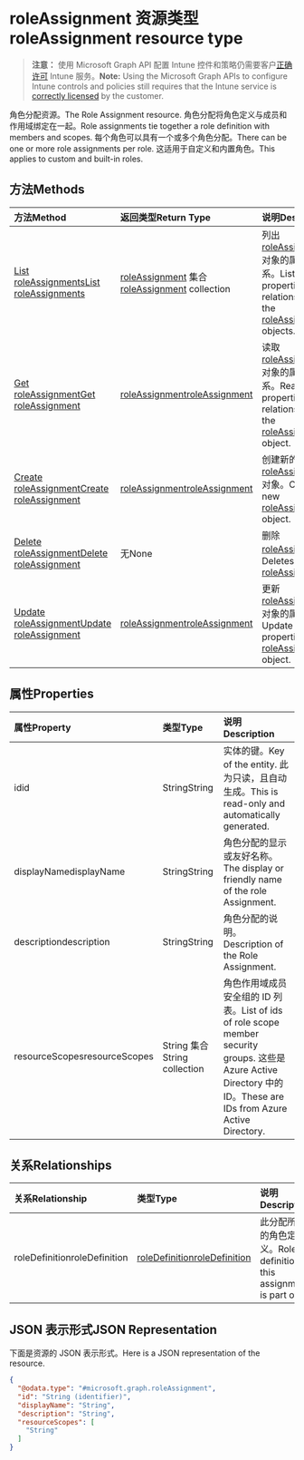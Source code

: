 # <a name="roleassignment-resource-type"></a><span data-ttu-id="61353-101">roleAssignment 资源类型</span><span class="sxs-lookup"><span data-stu-id="61353-101">roleAssignment resource type</span></span>

> <span data-ttu-id="61353-102">**注意：** 使用 Microsoft Graph API 配置 Intune 控件和策略仍需要客户[正确许可](https://go.microsoft.com/fwlink/?linkid=839381) Intune 服务。</span><span class="sxs-lookup"><span data-stu-id="61353-102">**Note:** Using the Microsoft Graph APIs to configure Intune controls and policies still requires that the Intune service is [correctly licensed](https://go.microsoft.com/fwlink/?linkid=839381) by the customer.</span></span>

<span data-ttu-id="61353-103">角色分配资源。</span><span class="sxs-lookup"><span data-stu-id="61353-103">The Role Assignment resource.</span></span> <span data-ttu-id="61353-104">角色分配将角色定义与成员和作用域绑定在一起。</span><span class="sxs-lookup"><span data-stu-id="61353-104">Role assignments tie together a role definition with members and scopes.</span></span> <span data-ttu-id="61353-105">每个角色可以具有一个或多个角色分配。</span><span class="sxs-lookup"><span data-stu-id="61353-105">There can be one or more role assignments per role.</span></span> <span data-ttu-id="61353-106">这适用于自定义和内置角色。</span><span class="sxs-lookup"><span data-stu-id="61353-106">This applies to custom and built-in roles.</span></span>
## <a name="methods"></a><span data-ttu-id="61353-107">方法</span><span class="sxs-lookup"><span data-stu-id="61353-107">Methods</span></span>
|<span data-ttu-id="61353-108">方法</span><span class="sxs-lookup"><span data-stu-id="61353-108">Method</span></span>|<span data-ttu-id="61353-109">返回类型</span><span class="sxs-lookup"><span data-stu-id="61353-109">Return Type</span></span>|<span data-ttu-id="61353-110">说明</span><span class="sxs-lookup"><span data-stu-id="61353-110">Description</span></span>|
|:---|:---|:---|
|[<span data-ttu-id="61353-111">List roleAssignments</span><span class="sxs-lookup"><span data-stu-id="61353-111">List roleAssignments</span></span>](../api/intune_rbac_roleassignment_list.md)|<span data-ttu-id="61353-112">[roleAssignment](../resources/intune_rbac_roleassignment.md) 集合</span><span class="sxs-lookup"><span data-stu-id="61353-112">[roleAssignment](../resources/intune_rbac_roleassignment.md) collection</span></span>|<span data-ttu-id="61353-113">列出 [roleAssignment](../resources/intune_rbac_roleassignment.md) 对象的属性和关系。</span><span class="sxs-lookup"><span data-stu-id="61353-113">List properties and relationships of the [roleAssignment](../resources/intune_rbac_roleassignment.md) objects.</span></span>|
|[<span data-ttu-id="61353-114">Get roleAssignment</span><span class="sxs-lookup"><span data-stu-id="61353-114">Get roleAssignment</span></span>](../api/intune_rbac_roleassignment_get.md)|[<span data-ttu-id="61353-115">roleAssignment</span><span class="sxs-lookup"><span data-stu-id="61353-115">roleAssignment</span></span>](../resources/intune_rbac_roleassignment.md)|<span data-ttu-id="61353-116">读取 [roleAssignment](../resources/intune_rbac_roleassignment.md) 对象的属性和关系。</span><span class="sxs-lookup"><span data-stu-id="61353-116">Read properties and relationships of the [roleAssignment](../resources/intune_rbac_roleassignment.md) object.</span></span>|
|[<span data-ttu-id="61353-117">Create roleAssignment</span><span class="sxs-lookup"><span data-stu-id="61353-117">Create roleAssignment</span></span>](../api/intune_rbac_roleassignment_create.md)|[<span data-ttu-id="61353-118">roleAssignment</span><span class="sxs-lookup"><span data-stu-id="61353-118">roleAssignment</span></span>](../resources/intune_rbac_roleassignment.md)|<span data-ttu-id="61353-119">创建新的 [roleAssignment](../resources/intune_rbac_roleassignment.md) 对象。</span><span class="sxs-lookup"><span data-stu-id="61353-119">Create a new [roleAssignment](../resources/intune_rbac_roleassignment.md) object.</span></span>|
|[<span data-ttu-id="61353-120">Delete roleAssignment</span><span class="sxs-lookup"><span data-stu-id="61353-120">Delete roleAssignment</span></span>](../api/intune_rbac_roleassignment_delete.md)|<span data-ttu-id="61353-121">无</span><span class="sxs-lookup"><span data-stu-id="61353-121">None</span></span>|<span data-ttu-id="61353-122">删除 [roleAssignment](../resources/intune_rbac_roleassignment.md)。</span><span class="sxs-lookup"><span data-stu-id="61353-122">Deletes a [roleAssignment](../resources/intune_rbac_roleassignment.md).</span></span>|
|[<span data-ttu-id="61353-123">Update roleAssignment</span><span class="sxs-lookup"><span data-stu-id="61353-123">Update roleAssignment</span></span>](../api/intune_rbac_roleassignment_update.md)|[<span data-ttu-id="61353-124">roleAssignment</span><span class="sxs-lookup"><span data-stu-id="61353-124">roleAssignment</span></span>](../resources/intune_rbac_roleassignment.md)|<span data-ttu-id="61353-125">更新 [roleAssignment](../resources/intune_rbac_roleassignment.md) 对象的属性。</span><span class="sxs-lookup"><span data-stu-id="61353-125">Update the properties of a [roleAssignment](../resources/intune_rbac_roleassignment.md) object.</span></span>|

## <a name="properties"></a><span data-ttu-id="61353-126">属性</span><span class="sxs-lookup"><span data-stu-id="61353-126">Properties</span></span>
|<span data-ttu-id="61353-127">属性</span><span class="sxs-lookup"><span data-stu-id="61353-127">Property</span></span>|<span data-ttu-id="61353-128">类型</span><span class="sxs-lookup"><span data-stu-id="61353-128">Type</span></span>|<span data-ttu-id="61353-129">说明</span><span class="sxs-lookup"><span data-stu-id="61353-129">Description</span></span>|
|:---|:---|:---|
|<span data-ttu-id="61353-130">id</span><span class="sxs-lookup"><span data-stu-id="61353-130">id</span></span>|<span data-ttu-id="61353-131">String</span><span class="sxs-lookup"><span data-stu-id="61353-131">String</span></span>|<span data-ttu-id="61353-132">实体的键。</span><span class="sxs-lookup"><span data-stu-id="61353-132">Key of the entity.</span></span> <span data-ttu-id="61353-133">此为只读，且自动生成。</span><span class="sxs-lookup"><span data-stu-id="61353-133">This is read-only and automatically generated.</span></span>|
|<span data-ttu-id="61353-134">displayName</span><span class="sxs-lookup"><span data-stu-id="61353-134">displayName</span></span>|<span data-ttu-id="61353-135">String</span><span class="sxs-lookup"><span data-stu-id="61353-135">String</span></span>|<span data-ttu-id="61353-136">角色分配的显示或友好名称。</span><span class="sxs-lookup"><span data-stu-id="61353-136">The display or friendly name of the role Assignment.</span></span>|
|<span data-ttu-id="61353-137">description</span><span class="sxs-lookup"><span data-stu-id="61353-137">description</span></span>|<span data-ttu-id="61353-138">String</span><span class="sxs-lookup"><span data-stu-id="61353-138">String</span></span>|<span data-ttu-id="61353-139">角色分配的说明。</span><span class="sxs-lookup"><span data-stu-id="61353-139">Description of the Role Assignment.</span></span>|
|<span data-ttu-id="61353-140">resourceScopes</span><span class="sxs-lookup"><span data-stu-id="61353-140">resourceScopes</span></span>|<span data-ttu-id="61353-141">String 集合</span><span class="sxs-lookup"><span data-stu-id="61353-141">String collection</span></span>|<span data-ttu-id="61353-142">角色作用域成员安全组的 ID 列表。</span><span class="sxs-lookup"><span data-stu-id="61353-142">List of ids of role scope member security groups.</span></span>  <span data-ttu-id="61353-143">这些是 Azure Active Directory 中的 ID。</span><span class="sxs-lookup"><span data-stu-id="61353-143">These are IDs from Azure Active Directory.</span></span>|

## <a name="relationships"></a><span data-ttu-id="61353-144">关系</span><span class="sxs-lookup"><span data-stu-id="61353-144">Relationships</span></span>
|<span data-ttu-id="61353-145">关系</span><span class="sxs-lookup"><span data-stu-id="61353-145">Relationship</span></span>|<span data-ttu-id="61353-146">类型</span><span class="sxs-lookup"><span data-stu-id="61353-146">Type</span></span>|<span data-ttu-id="61353-147">说明</span><span class="sxs-lookup"><span data-stu-id="61353-147">Description</span></span>|
|:---|:---|:---|
|<span data-ttu-id="61353-148">roleDefinition</span><span class="sxs-lookup"><span data-stu-id="61353-148">roleDefinition</span></span>|[<span data-ttu-id="61353-149">roleDefinition</span><span class="sxs-lookup"><span data-stu-id="61353-149">roleDefinition</span></span>](../resources/intune_rbac_roledefinition.md)|<span data-ttu-id="61353-150">此分配所属的角色定义。</span><span class="sxs-lookup"><span data-stu-id="61353-150">Role definition this assignment is part of.</span></span>|

## <a name="json-representation"></a><span data-ttu-id="61353-151">JSON 表示形式</span><span class="sxs-lookup"><span data-stu-id="61353-151">JSON Representation</span></span>
<span data-ttu-id="61353-152">下面是资源的 JSON 表示形式。</span><span class="sxs-lookup"><span data-stu-id="61353-152">Here is a JSON representation of the resource.</span></span>
<!--{
  "blockType": "resource",
  "keyProperty": "id",
  "baseType": "microsoft.graph.entity",
  "@odata.type": "microsoft.graph.roleAssignment"
}-->
``` json
{
  "@odata.type": "#microsoft.graph.roleAssignment",
  "id": "String (identifier)",
  "displayName": "String",
  "description": "String",
  "resourceScopes": [
    "String"
  ]
}
```



